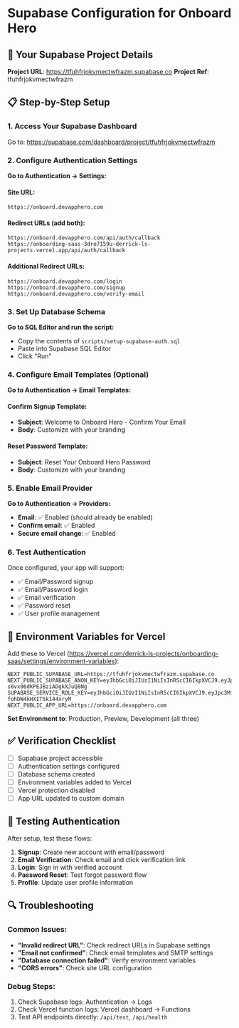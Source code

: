 # Supabase Configuration for Onboard Hero

## 🎯 Your Supabase Project Details

**Project URL**: https://tfuhfrjokvmectwfrazm.supabase.co
**Project Ref**: tfuhfrjokvmectwfrazm

## 📋 Step-by-Step Setup

### 1. Access Your Supabase Dashboard
Go to: https://supabase.com/dashboard/project/tfuhfrjokvmectwfrazm

### 2. Configure Authentication Settings

**Go to Authentication → Settings:**

#### Site URL:
```
https://onboard.devapphero.com
```

#### Redirect URLs (add both):
```
https://onboard.devapphero.com/api/auth/callback
https://onboarding-saas-3dro7159u-derrick-ls-projects.vercel.app/api/auth/callback
```

#### Additional Redirect URLs:
```
https://onboard.devapphero.com/login
https://onboard.devapphero.com/signup
https://onboard.devapphero.com/verify-email
```

### 3. Set Up Database Schema

**Go to SQL Editor and run the script:**
- Copy the contents of `scripts/setup-supabase-auth.sql`
- Paste into Supabase SQL Editor
- Click "Run"

### 4. Configure Email Templates (Optional)

**Go to Authentication → Email Templates:**

#### Confirm Signup Template:
- **Subject**: Welcome to Onboard Hero - Confirm Your Email
- **Body**: Customize with your branding

#### Reset Password Template:
- **Subject**: Reset Your Onboard Hero Password
- **Body**: Customize with your branding

### 5. Enable Email Provider

**Go to Authentication → Providers:**
- **Email**: ✅ Enabled (should already be enabled)
- **Confirm email**: ✅ Enabled
- **Secure email change**: ✅ Enabled

### 6. Test Authentication

Once configured, your app will support:
- ✅ Email/Password signup
- ✅ Email/Password login
- ✅ Email verification
- ✅ Password reset
- ✅ User profile management

## 🔧 Environment Variables for Vercel

Add these to Vercel (https://vercel.com/derrick-ls-projects/onboarding-saas/settings/environment-variables):

```
NEXT_PUBLIC_SUPABASE_URL=https://tfuhfrjokvmectwfrazm.supabase.co
NEXT_PUBLIC_SUPABASE_ANON_KEY=eyJhbGciOiJIUzI1NiIsInR5cCI6IkpXVCJ9.eyJpc3MiOiJzdXBhYmFzZSIsInJlZiI6InRmdWhmcmpva3ZtZWN0d2ZyYXptIiwicm9sZSI6ImFub24iLCJpYXQiOjE3NTUwNTE3NjUsImV4cCI6MjA3MDYyNzc2NX0.tYKnTxnKqEVm3mMqo-s6vx06dKPEJBziADgkXJuQ8Ng
SUPABASE_SERVICE_ROLE_KEY=eyJhbGciOiJIUzI1NiIsInR5cCI6IkpXVCJ9.eyJpc3MiOiJzdXBhYmFzZSIsInJlZiI6InRmdWhmcmpva3ZtZWN0d2ZyYXptIiwicm9sZSI6InNlcnZpY2Vfcm9sZSIsImlhdCI6MTc1NTA1MTc2NSwiZXhwIjoyMDcwNjI3NzY1fQ.rxrs8UVe4NhFq2Lnb2suiM-fohDW4kHXIT5k144xryM
NEXT_PUBLIC_APP_URL=https://onboard.devapphero.com
```

**Set Environment to**: Production, Preview, Development (all three)

## ✅ Verification Checklist

- [ ] Supabase project accessible
- [ ] Authentication settings configured
- [ ] Database schema created
- [ ] Environment variables added to Vercel
- [ ] Vercel protection disabled
- [ ] App URL updated to custom domain

## 🚀 Testing Authentication

After setup, test these flows:
1. **Signup**: Create new account with email/password
2. **Email Verification**: Check email and click verification link
3. **Login**: Sign in with verified account
4. **Password Reset**: Test forgot password flow
5. **Profile**: Update user profile information

## 🔍 Troubleshooting

### Common Issues:
- **"Invalid redirect URL"**: Check redirect URLs in Supabase settings
- **"Email not confirmed"**: Check email templates and SMTP settings
- **"Database connection failed"**: Verify environment variables
- **"CORS errors"**: Check site URL configuration

### Debug Steps:
1. Check Supabase logs: Authentication → Logs
2. Check Vercel function logs: Vercel dashboard → Functions
3. Test API endpoints directly: `/api/test`, `/api/health`
